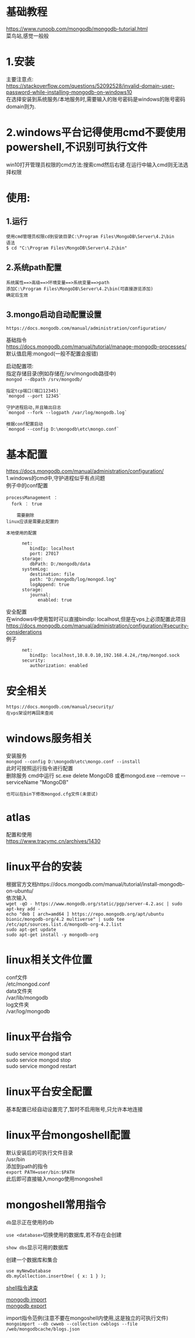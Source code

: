 基础教程  
===
  https://www.runoob.com/mongodb/mongodb-tutorial.html  
  菜鸟站,感觉一般般  
  
1.安装
===
  主要注意点:  
    https://stackoverflow.com/questions/52092528/invalid-domain-user-password-while-installing-mongodb-on-windows10  
  在选择安装到系统服务/本地服务时,需要输入的账号密码是windows的账号密码  
  domain则为.  

2.windows平台记得使用cmd不要使用powershell,不识别可执行文件  
===
  win10打开管理员权限的cmd方法:搜索cmd然后右键.在运行中输入cmd则无法选择权限  
  
使用:  
===
  1.运行  
  ---
    使用cmd管理员权限cd到安装目录C:\Program Files\MongoDB\Server\4.2\bin  
    语法  
    $ cd "C:\Program Files\MongoDB\Server\4.2\bin"  
  
  2.系统path配置  
  ---
    系统属性==>高级==>环境变量==>系统变量==>path  
    添加C:\Program Files\MongoDB\Server\4.2\bin(可直接游览添加)  
    确定后生效  
    
  3.mongo启动自动配置设置  
  ---
    https://docs.mongodb.com/manual/administration/configuration/  
      
基础指令  
  https://docs.mongodb.com/manual/tutorial/manage-mongodb-processes/  
  默认值启用:mongod(一般不配置会报错)  
    
  启动配置项:  
    指定存储目录(例如存储在/srv/mongodb路径中)  
    `mongod --dbpath /srv/mongodb/`  
    
    指定tcp端口(端口12345)    
    `mongod --port 12345`    
    
    守护进程启动,并且输出日志  
    `mongod --fork --logpath /var/log/mongodb.log`  
      
    根据conf配置启动  
    `mongod --config D:\mongodb\etc\mongo.conf`  
      
基本配置  
===
  https://docs.mongodb.com/manual/administration/configuration/  
    1.windows的cmd中,守护进程似乎有点问题  
    例子中的conf配置  
    
```
processManagement ：  
  fork ： true 
```
        需要删除   
    linux应该是需要此配置的    
      
    本地使用的配置  
```
      net:
         bindIp: localhost
         port: 27017
      storage:
         dbPath: D:/mongodb/data
      systemLog:
         destination: file
         path: "D:/mongodb/log/mongod.log"
         logAppend: true
      storage:
         journal:
            enabled: true
```
  
安全配置  
  在windows中使用暂时可以直接bindIp: localhost,但是在vps上必须配置此项目  
  https://docs.mongodb.com/manual/administration/configuration/#security-considerations  
    例子  
    
```
      net:
         bindIp: localhost,10.8.0.10,192.168.4.24,/tmp/mongod.sock
      security:
         authorization: enabled
```  

安全相关  
===
    https://docs.mongodb.com/manual/security/  
    在vps架设时再回来查阅  
      
windows服务相关 
===
  安装服务  
    `mongod --config D:\mongodb\etc\mongo.conf --install`   
    此时可按照运行指令进行配置  
  删除服务
  cmd中运行  sc.exe delete MongoDB
    或者mongod.exe --remove --serviceName "MongoDB"  
    
    也可以在bin下修改mongod.cfg文件(未尝试)
    
atlas 
===
  配置和使用  
    https://www.tracymc.cn/archives/1430  
  
  
linux平台的安装  
===
根据官方文档https://docs.mongodb.com/manual/tutorial/install-mongodb-on-ubuntu/    
依次输入    
`wget -qO - https://www.mongodb.org/static/pgp/server-4.2.asc | sudo apt-key add -`  
`echo "deb [ arch=amd64 ] https://repo.mongodb.org/apt/ubuntu bionic/mongodb-org/4.2 multiverse" | sudo tee /etc/apt/sources.list.d/mongodb-org-4.2.list`  
`sudo apt-get update`  
`sudo apt-get install -y mongodb-org`  
  
linux相关文件位置 
===
conf文件  
/etc/mongod.conf  
data文件夹  
/var/lib/mongodb  
log文件夹  
/var/log/mongodb  

linux平台指令  
===
sudo service mongod start  
sudo service mongod stop  
sudo service mongod restart  
  
linux平台安全配置  
===
基本配置已经自动设置完了,暂时不启用账号,只允许本地连接

linux平台mongoshell配置
===
默认安装后的可执行文件目录  
/usr/bin  
添加到path的指令  
`export PATH=user/bin:$PATH`  
此后即可直接输入mongo使用mongoshell

mongoshell常用指令
===
`db`显示正在使用的db  
  
`use <database>`切换使用的数据库,若不存在会创建  
  
`show dbs`显示可用的数据库  
  
创建一个数据库和集合  
```
use myNewDatabase
db.myCollection.insertOne( { x: 1 } );
```
[shell指令速查](https://docs.mongodb.com/manual/reference/mongo-shell/)  
  
[mongodb import](https://docs.mongodb.com/manual/reference/program/mongoimport/)  
[mongodb export](https://docs.mongodb.com/manual/reference/program/mongoexport/)  
  
import指令范例(注意不要在mongoshell内使用,这是独立的可执行文件)  
`mongoimport --db cwweb --collection cwblogs --file /web/mongodbcache/blogs.json`
